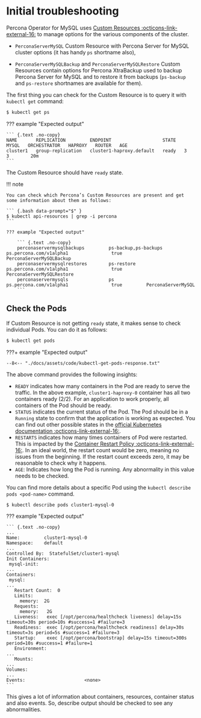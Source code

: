 # Initial troubleshooting

Percona Operator for MySQL uses [Custom Resources :octicons-link-external-16:](https://kubernetes.io/docs/concepts/extend-kubernetes/api-extension/custom-resources/) to manage options for the various components of the cluster.

* `PerconaServerMySQL` Custom Resource with Percona Server for MySQL cluster options (it has handy `ps` shortname also),

* `PerconaServerMySQLBackup` and `PerconaServerMySQLRestore` Custom Resources contain options for Percona XtraBackup used to backup Percona Server for MySQL and to restore it from backups (`ps-backup` and `ps-restore` shortnames are available for them).

The first thing you can check for the Custom Resource is to query it with `kubectl get` command:


``` {.bash data-prompt="$" }
$ kubectl get ps
```

??? example "Expected output"

    ``` {.text .no-copy}
    NAME       REPLICATION         ENDPOINT                   STATE   MYSQL   ORCHESTRATOR   HAPROXY   ROUTER   AGE
    cluster1   group-replication   cluster1-haproxy.default   ready   3                                3        20m
    ```

The Custom Resource should have `ready` state.

!!! note

    You can check which Percona’s Custom Resources are present and get some information about them as follows:

    ``` {.bash data-prompt="$" }
    $ kubectl api-resources | grep -i percona
    ```

    ??? example "Expected output"

        ``` {.text .no-copy}
        perconaservermysqlbackups         ps-backup,ps-backups   ps.percona.com/v1alpha1                true         PerconaServerMySQLBackup
        perconaservermysqlrestores        ps-restore             ps.percona.com/v1alpha1                true         PerconaServerMySQLRestore
        perconaservermysqls               ps                     ps.percona.com/v1alpha1                true         PerconaServerMySQL
        ```

## Check the Pods

If Custom Resource is not getting `ready` state, it makes sense to check
individual Pods. You can do it as follows:

``` {.bash data-prompt="$" }
$ kubectl get pods
```

???+ example "Expected output"

    --8<-- "./docs/assets/code/kubectl-get-pods-response.txt"

The above command provides the following insights:

* `READY` indicates how many containers in the Pod are ready to serve the
    traffic. In the above example, `cluster1-haproxy-0` container has all two
    containers ready (2/2). For an application to work properly, all containers
    of the Pod should be ready.
* `STATUS` indicates the current status of the Pod. The Pod should be in a
    `Running` state to confirm that the application is working as expected. You
    can find out other possible states in the [official Kubernetes documentation :octicons-link-external-16:](https://kubernetes.io/docs/concepts/workloads/pods/pod-lifecycle/#pod-phase).
* `RESTARTS` indicates how many times containers of Pod were restarted. This is
    impacted by the [Container Restart Policy :octicons-link-external-16:](https://kubernetes.io/docs/concepts/workloads/pods/pod-lifecycle/#restart-policy).
    In an ideal world, the restart count would be zero, meaning no issues from
    the beginning. If the restart count exceeds zero, it may be reasonable to
    check why it happens.
* `AGE`: Indicates how long the Pod is running. Any abnormality in this value
    needs to be checked.

You can find more details about a specific Pod using the
`kubectl describe pods <pod-name>` command.

``` {.bash data-prompt="$" }
$ kubectl describe pods cluster1-mysql-0
```

??? example "Expected output"

    ``` {.text .no-copy}
    ...
    Name:         cluster1-mysql-0
    Namespace:    default
    ...
    Controlled By:  StatefulSet/cluster1-mysql
    Init Containers:
     mysql-init:
    ...
    Containers:
     mysql:
    ...
       Restart Count:  0
       Limits:
         memory:  2G
       Requests:
         memory:   2G
       Liveness:   exec [/opt/percona/healthcheck liveness] delay=15s timeout=30s period=10s #success=1 #failure=3
       Readiness:  exec [/opt/percona/healthcheck readiness] delay=30s timeout=3s period=5s #success=1 #failure=3
       Startup:    exec [/opt/percona/bootstrap] delay=15s timeout=300s period=10s #success=1 #failure=1
       Environment:
    ...
       Mounts:
    ...
    Volumes:
    ...
    Events:                      <none>
    ```

This gives a lot of information about containers, resources, container status
and also events. So, describe output should be checked to see any abnormalities.

